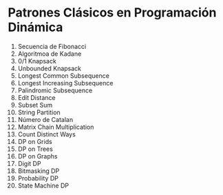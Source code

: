 # Patrones Clásicos en Programación Dinámica


1. Secuencia de Fibonacci
2. Algoritmoa de Kadane
3. 0/1 Knapsack
4. Unbounded Knapsack
5. Longest Common Subsequence 
6. Longest Increasing Subsequence
7. Palindromic Subsequence
8. Edit Distance
9. Subset Sum
10. String Partition
11. Número de Catalan
12. Matrix Chain Multiplication
13. Count Distinct Ways
14. DP on Grids
15. DP on Trees
16. DP on Graphs
17. Digit DP
18. Bitmasking DP
19. Probability DP
20. State Machine DP

